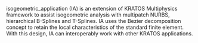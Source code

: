 isogeometric_application (IA) is an extension of KRATOS Multiphysics framework to assist isogeometric analysis with multipatch NURBS, hierarchical B-Splines and T-Splines. IA uses the Bezier decomposition concept to retain the local characteristics of the standard finite element. With this design, IA can interoperably work with other KRATOS applications.

